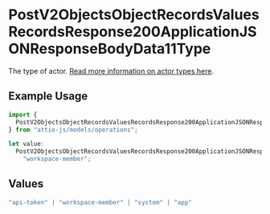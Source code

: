 # PostV2ObjectsObjectRecordsValuesRecordsResponse200ApplicationJSONResponseBodyData11Type

The type of actor. [Read more information on actor types here](/docs/actors).

## Example Usage

```typescript
import {
  PostV2ObjectsObjectRecordsValuesRecordsResponse200ApplicationJSONResponseBodyData11Type,
} from "attio-js/models/operations";

let value:
  PostV2ObjectsObjectRecordsValuesRecordsResponse200ApplicationJSONResponseBodyData11Type =
    "workspace-member";
```

## Values

```typescript
"api-token" | "workspace-member" | "system" | "app"
```